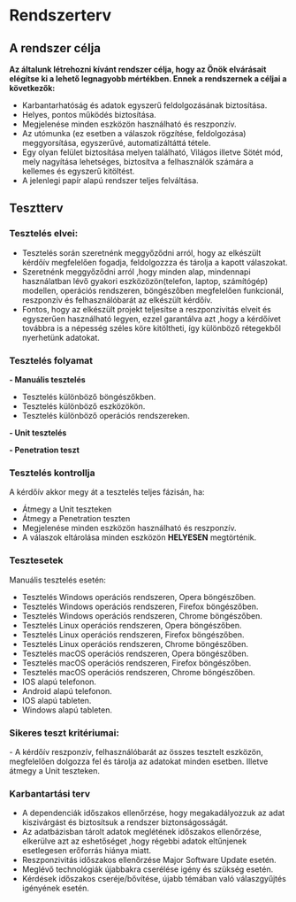 <h1>Rendszerterv</h1>

<h2>A rendszer célja</h2>
<p><strong>Az általunk létrehozni kívánt rendszer célja, hogy az Önök elvárásait elégítse ki a lehető legnagyobb mértékben. Ennek a rendszernek a céljai a következők:
   </strong>
  <ul>
   <li>Karbantarhatóság és adatok egyszerű feldolgozásának biztosítása.</li>
   <li>Helyes, pontos működés biztosítása.</li>
   <li>Megjelenése minden eszközön használható és reszponzív.</li>
   <li>Az utómunka (ez esetben a válaszok rögzítése, feldolgozása) meggyorsítása, egyszerűvé, automatizáltáttá tétele.</li>
   <li>Egy olyan felület biztosítása melyen található, Világos illetve Sötét mód, mely nagyítása lehetséges, biztosítva a felhasználók számára a kellemes és egyszerű kitöltést.</li>
   <li>A jelenlegi papír alapú rendszer teljes felváltása.</li>
</ul></p>

<h2>Tesztterv</h2>

<h3>Tesztelés elvei:</h3>

<p>
   <ul>
  <li>Tesztelés során szeretnénk meggyőződni arról, hogy az elkészült kérdőív megfelelően fogadja, feldolgozzza és tárolja a kapott válaszokat. </li>
  <li>Szeretnénk meggyőződni arról ,hogy minden alap, mindennapi használatban lévő gyakori eszközözön(telefon, laptop, számítógép) modellen, operációs rendszeren, böngészőben megfelelően funkcionál, reszponzív és felhasználóbarát az elkészült kérdőív. </li>
  <li>Fontos, hogy az elkészült projekt teljesítse a reszponzivitás elveit és egyszerűen használható legyen, ezzel garantálva azt ,hogy a kérdőívet továbbra is a népesség széles köre kitöltheti, így különböző rétegekből nyerhetünk adatokat. </li>
</ul>      
</p>

<h3>Tesztelés folyamat</h3>
<p><strong>- Manuális tesztelés</strong></p>
<ul>
   <li>Tesztelés különböző böngészőkben.</li>
   <li>Tesztelés különböző eszközökön.</li>
   <li>Tesztelés különböző operációs rendszereken.</li>
</ul>
<p><strong>- Unit tesztelés</strong></p>
<p><strong>- Penetration teszt</strong></p>

<h3>Tesztelés kontrollja</h3>
<p>A kérdőív akkor megy át a tesztelés teljes fázisán, ha:
  <ul>
   <li>Átmegy a Unit teszteken</li>
     <li> Átmegy a Penetration teszten</li>
   <li>Megjelenése minden eszközön használható és reszponzív.</li>
    <li>A válaszok eltárolása minden eszközön <strong>HELYESEN</strong> megtörténik.</li>
</ul>
</p>

<h3>Tesztesetek</h3>
<p>Manuális tesztelés esetén:
  <ul>
   <li>Tesztelés Windows operációs rendszeren, Opera böngészőben.</li>
   <li>Tesztelés Windows operációs rendszeren, Firefox böngészőben.</li>
   <li>Tesztelés Windows operációs rendszeren, Chrome böngészőben.</li>
   <li>Tesztelés Linux operációs rendszeren, Opera böngészőben.</li>
   <li>Tesztelés Linux operációs rendszeren, Firefox böngészőben.</li>
   <li>Tesztelés Linux operációs rendszeren, Chrome böngészőben.</li>
   <li>Tesztelés macOS operációs rendszeren, Opera böngészőben.</li>
   <li>Tesztelés macOS operációs rendszeren, Firefox böngészőben.</li>
   <li>Tesztelés macOS operációs rendszeren, Chrome böngészőben.</li>
   <li>IOS alapú telefonon.</li>
   <li>Android alapú telefonon.</li>
   <li>IOS alapú tableten.</li>
   <li>Windows alapú tableten.</li>
</ul>
</p>
<h3>Sikeres teszt kritériumai:</h3>
<p>- A kérdőív reszponzív, felhasználóbarát az összes tesztelt eszközön, megfelelően dolgozza fel és tárolja az adatokat minden esetben. Illetve átmegy a Unit teszteken.</p>

<h3>Karbantartási terv</h3>
<p>
   <ul>
   <li>A dependenciák időszakos ellenőrzése, hogy megakadályozzuk az adat kiszivárgást és biztosítsuk a rendszer biztonságosságát. </li>
   <li>Az adatbázisban tárolt adatok meglétének időszakos ellenőrzése, elkerülve azt az eshetőséget ,hogy régebbi adatok eltűnjenek esetlegesen erőforrás hiánya miatt. </li>
   <li>Reszponzivitás időszakos ellenőrzése Major Software Update esetén. </li>
   <li>Meglévő technológiák újabbakra cserélése igény és szükség esetén. </li>
   <li>Kérdések időszakos cseréje/bővítése, újabb témában való válaszgyűjtés igényének esetén. </li>
   </ul>
</p>
